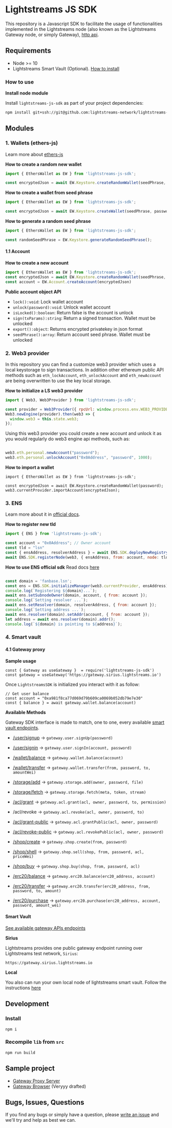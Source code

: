 # Lightstreams JS SDK

This repository is a Javascript SDK to facilitate the usage of functionalities
implemented in the Lightstreams node (also known as the Lightstreams Gateway node, or simply Gateway), [http api](https://docs.lightstreams.network/api-docs).

## Requirements
- Node >= 10
- Lightstreams Smart Vault (Optional). [How to install](https://docs.lightstreams.network/getting-started/install/)

### How to use

**Install node module**

Install `lightstreams-js-sdk` as part of your project dependencies:
```bash
npm install git+ssh://git@github.com:lightstreams-network/lightstreams-js-sdk#master --save
```

## Modules

### 1. Wallets (ethers-js)

Learn more about [ethers-js](https://docs.ethers.io/ethers.js/html/api-wallet.html#wallet)

**How to create a random new wallet**

```js
import { EthersWallet as EW } from 'lightstreams-js-sdk';

const encryptedJson = await EW.Keystore.createRandomWallet(seedPhrase, password);
```

**How to create a wallet from seed phrase**

```js
import { EthersWallet as EW } from 'lightstreams-js-sdk';

const encryptedJson = await EW.Keystore.createWallet(seedPhrase, password);
```

**How to generate a random seed phrase**

```js
import { EthersWallet as EW } from 'lightstreams-js-sdk';

const randomSeedPhrase = EW.Keystore.generateRandomSeedPhrase();
```

#### 1.1 Account

**How to create a new account**

```js
import { EthersWallet as EW } from 'lightstreams-js-sdk';
const encryptedJson = await EW.Keystore.createRandomWallet(seedPhrase, password);
const account = EW.Account.createAccount(encryptedJson)
```

**Public account object API**

- `lock():void`: Lock wallet account
- `unlock(password):void`: Unlock wallet account
- `isLocked():boolean`: Return false is the account is unlock
- `sign(txParams):string`: Return a signed transaction. Wallet must be unlocked
- `export():object`: Returns encrypted privatekey in json format
- `seedPhrase():array`: Return account seed phrase. Wallet must be unlocked

### 2. Web3 provider

In this repository you can find a customize web3 provider which uses a local
keystorage to sign transactions. In addition other ethereum public API methods
such as `eth_lockAccount`, `eth_unlockAccount` and `eth_newAccount` are being
overwritten to use the key local storage.

**How to initialize a LS web3 provider**

```js
import { Web3, Web3Provider } from 'lightstreams-js-sdk';

const provider = Web3Provider({ rpcUrl: window.process.env.WEB3_PROVIDER});
Web3.newEngine(provider).then(web3 => {
  window.web3 = this.state.web3;
});
```

Using this web3 provider you could create a new account and unlock it as you would regularly do
web3 engine api methods, such as:
```js

web3.eth.personal.newAccount("password");
web3.eth.personal.unlockAccount("0x0Address", "password", 1000);
```

**How to import a wallet**

```
import { EthersWallet as EW } from 'lightstreams-js-sdk';

const encryptedJson = await EW.Keystore.createRandomWallet(password);
web3.currentProvider.importAccount(encryptedJson);
```


### 3. ENS

Learn more about it in [official docs](https://docs.ens.domains/).

**How to register new tld**
```js
import { ENS } from 'lightstreams-js-sdk';

const account = "0x0Address"; // Owner account
const tld = "lsn"
const { ensAddress, resolverAddress } = await ENS.SDK.deployNewRegistry(web3, { from: account });
await ENS.SDK.registerNode(web3, { ensAddress, from: account, node: tld});
```

**How to use ENS official sdk**
Read docs [here](https://docs.ens.domains/dapp-developer-guide/working-with-ens)

```js

const domain = 'fanbase.lsn';
const ens = ENS.SDK.initializeManager(web3.currentProvider, ensAddress);
console.log(`Registering ${domain}...`);
await ens.setSubnodeOwner(domain, account, { from: account });
console.log(`Setting resolver ...`);
await ens.setResolver(domain, resolverAddress, { from: account });
console.log(`Setting address ...`);
await ens.resolver(domain).setAddr(account, { from: account });
let address = await ens.resolver(domain).addr();
console.log(`${domain} is pointing to ${address}`);
```


### 4. Smart vault

#### 4.1 Gateway proxy

**Sample usage**
```
const { Gateway as useGateway }  = require('lightstreams-js-sdk')
const gateway = useGateway('https://gateway.sirius.lightstreams.io')
```

Once `LightstreamsSDK` is initialized you interact with it as follow:
```
// Get user balance
const account = "0xa981f8ca77d069d79b609ca0069b052db79e7e30"
const { balance } = await gateway.wallet.balance(account)
```

**Available Methods**

Gateway SDK interface is made to match, one to one, every available [smart vault endpoints](https://docs.lightstreams.network/api-docs).

- [/user/signup](https://docs.lightstreams.network/api-docs/#operation/userSignup)  ->  `gateway.user.signUp(password)`
- [/user/signin](https://docs.lightstreams.network/api-docs/#operation/userSignin)  ->  `gateway.user.signIn(account, password)`

- [/wallet/balance](https://docs.lightstreams.network/api-docs/#operation/walletBalance)    ->  `gateway.wallet.balance(account)`
- [/wallet/transfer](https://docs.lightstreams.network/api-docs/#operation/walletTransfer)  ->  `gateway.wallet.transfer(from, password, to, amountWei)`

- [/storage/add](https://docs.lightstreams.network/api-docs/#tag/Storage)   ->  `gateway.storage.add(owner, password, file)`
- [/storage/fetch](https://docs.lightstreams.network/api-docs/#operation/storageFetch)  ->  `gateway.storage.fetch(meta, token, stream)`

- [/acl/grant](https://docs.lightstreams.network/api-docs/#operation/aclGrant)  ->  `gateway.acl.grant(acl, owner, password, to, permission)`
- /acl/revoke   ->  `gateway.acl.revoke(acl, owner, password, to)`
- [/acl/grant-public](https://docs.lightstreams.network/api-docs/#operation/aclGrantPublic) ->  `gateway.acl.grantPublic(acl, owner, password)`
- [/acl/revoke-public](https://docs.lightstreams.network/api-docs/#operation/aclRevoke)    ->  `gateway.acl.revokePublic(acl, owner, password)`

- [/shop/create](https://docs.lightstreams.network/api-docs/#operation/shopCreate)  ->  `gateway.shop.create(from, password)`
- [/shop/shell](https://docs.lightstreams.network/api-docs/#operation/shopSell) ->  `gateway.shop.sell(shop, from, password, acl, priceWei)`
- [/shop/buy](https://docs.lightstreams.network/api-docs/#operation/shopBuy)    ->  `gateway.shop.buy(shop, from, password, acl)`

- [/erc20/balance](https://docs.lightstreams.network/api-docs/#operation/erc20Balance)  ->  `gateway.erc20.balance(erc20_address, account)`
- [/erc20/transfer](https://docs.lightstreams.network/api-docs/#operation/erc20Transfer)    ->  `gateway.erc20.transfer(erc20_address, from, password, to, amount)`
- [/erc20/purchase](https://docs.lightstreams.network/api-docs/#operation/erc20Purchase)    -> `gateway.erc20.purchase(erc20_address, account, password, amount_wei)`

#### Smart Vault

[See available gateway APIs endpoints](#available-gateway-apis)

**Sirius**

Lightstreams provides one public gateway endpoint running over Lightstreams test network, `Sirius`:
```
https://gateway.sirius.lightstreams.io
```

**Local**

You also can run your own local node of lightstreams smart vault. Follow the instructions [here](https://docs.lightstreams.network/getting-started/quick-start/#running-lightstreams-node)

## Development

### Install
```
npm i
```

### Recompile `lib` from `src`
```
npm run build
```

## Sample project
- [Gateway Proxy Server](https://github.com/lightstreams-network/lightstreams-js-sdk/tree/master/example/gateway-proxy)
- [Gateway Browser](https://github.com/lightstreams-network/lightstreams-js-sdk/tree/master/example/gateway-proxy) (Veryyy drafted)

## Bugs, Issues, Questions
If you find any bugs or simply have a question, please [write an issue](https://github.com/lightstreams-network/lightstreams-js-sdk/issues) and we'll try and help as best we can.

